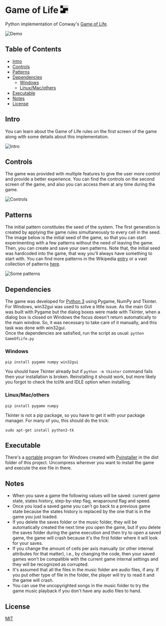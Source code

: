 # Game of Life <img src="icon.png" width="25">

Python implementation of Conway's [Game of Life](https://en.wikipedia.org/wiki/Conway's_Game_of_Life).

<img src="https://i.imgur.com/3lh5zBW.gif" title="Demo">

## Table of Contents
- [Intro](#intro)
- [Controls](#controls)
- [Patterns](#patterns)
- [Dependencies](#dependencies)
  - [Windows](#windows)
  - [Linux/Mac/others](#linuxmacothers)
- [Executable](#executable)
- [Notes](#notes)
- [License](#license)


## Intro
You can learn about the Game of Life rules on the first screen of the game along with some details about this implementation.

<img src="https://imgur.com/pIji02v.png" title="Intro">


## Controls
The game was provided with multiple features to give the user more control and provide a better experience. You can find the controls on the second screen of the game, and also you can access them at any time during the game.

<img src="https://imgur.com/yVMHvqb.png" title="Controls">


## Patterns

The initial pattern constitutes the seed of the system. The first generation is created by applying the game rules simultaneously to every cell in the seed. The image below is the initial seed of the game, so that you can start experimenting with a few patterns without the need of leaving the game. Then, you can create and save your own patterns. Note that, the initial seed was hardcoded into the game, that way you'll always have something to start with. You can find more patterns in the Wikipedia [entry](https://en.wikipedia.org/wiki/Conway's_Game_of_Life#Examples_of_patterns) or a vast collection of patterns [here](https://copy.sh/life/examples/).

<img src="https://imgur.com/dfPI9BL.png" title="Some patterns">


## Dependencies

The game was developed for [Python 3](https://www.python.org/downloads/) using Pygame, NumPy and Tkinter. For Windows, win32gui was used to solve a little issue. As the main GUI was built with Pygame but the dialog boxes were made with Tkinter, when a dialog box is closed on Windows the focus doesn't return automatically to the main window. So, it was necessary to take care of it manually, and this task was done with win32gui.  
Once the dependencies are satisfied, run the script as usual: ``` python GameOfLife.py ```

### Windows

```
pip install pygame numpy win32gui
```
You should have Tkinter already but if ```python -m tkinter``` command fails then your installation is broken. Reinstalling it should work, but more likely you forgot to check the tcl/tk and IDLE option when installing.

###  Linux/Mac/others
```
pip install pygame numpy 
```
Tkinter is not a pip package, so you have to get it with your package manager. For many of you, this should do the trick:
``` 
sudo apt-get install python3-tk 
```


## Executable
There's a [portable](/dist/GameOfLife.zip) program for Windows created with [Pyinstaller](https://www.pyinstaller.org/) in the dist folder of this project. Uncompress wherever you want to install the game and execute the exe file in there.


## Notes
* When you save a game the following values will be saved: current game state, states history, step-by-step flag, wraparound flag and speed.
* Once you load a saved game you can't go back to a previous game state because the states history is replaced by the one that is in the game you just loaded.
* If you delete the saves folder or the music folder, they will be automatically created the next time you open the game, but if you delete the saves folder during the game execution and then try to open a saved game, the game will crash because it's the first folder where it will look for your saves.
* If you change the amount of cells per axis manually (or other internal attributes for that matter), i.e., by changing the code, then your saved games won't be compatible with the current game internal settings and they will be recognized as corrupted.
* It's assumed that all the files in the music folder are audio files, if any. If you put other type of file in the folder, the player will try to read it and the game will crash. 
* You can use the uncopyrighted songs in the music folder to try the game music playback if you don't have any audio files to hand.


## License
[MIT](LICENSE)
